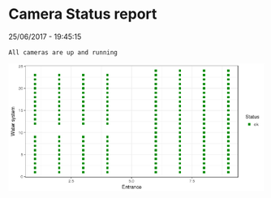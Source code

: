 Camera Status report
================
25/06/2017 - 19:45:15

    All cameras are up and running

![](camreport_files/figure-markdown_github/unnamed-chunk-2-1.png)
